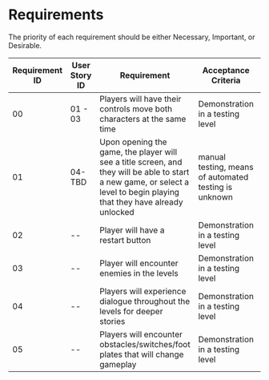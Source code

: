 # Requirements

The priority of each requirement should be either Necessary, Important, or Desirable.

| Requirement ID | User Story ID | Requirement | Acceptance Criteria | Effort | Priority | Status |
|----------------|---------------|-------------|---------------------|--------|----------|--------|
|            00 |           01 - 03 | Players will have their controls move both characters at the same time | Demonstration in a testing level | 8 | Necessary | To Do |
|            01 |           04-TBD | Upon opening the game, the player will see a title screen, and they will be able to start a new game, or select a level to  begin playing that they have already unlocked   | manual testing, means of automated testing is unknown | 13 | Necessary | Verified |
|            02 | -- | Player will have a restart button | Demonstration in a testing level | -- | -- | To Do |
|            03 | -- | Player will encounter enemies in the levels | Demonstration in a testing level | -- | -- | To Do |
|            04 | -- | Players will experience dialogue throughout the levels for deeper stories | Demonstration in a testing level | -- | -- | To Do |
|            05 | -- | Players will encounter obstacles/switches/foot plates that will change gameplay | Demonstration in a testing level | -- | -- | To Do |

